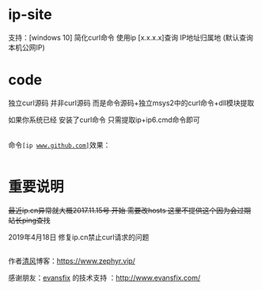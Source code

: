 # ip-site
支持：[windows 10]
简化curl命令 使用ip [x.x.x.x]查询 IP地址归属地 (默认查询本机公网IP)

# code
独立curl源码 并非curl源码 而是命令源码+独立msys2中的curl命令+dll模块提取 

如果你系统已经 安装了curl命令 只需提取ip+ip6.cmd命令即可



<br>命令<code>[ip www.github.com]</code>效果：</br>
<p><a href="https://wx2.sinaimg.cn/mw1024/0066ebxvgy1flk5y1o6gqj30bc060tbg.jpg" target="_blank"><img src="https://wx2.sinaimg.cn/mw1024/0066ebxvgy1flk5y1o6gqj30bc060tbg.jpg" alt="" style="max-width:100%;"></a></p>

# 重要说明
~~最近ip.cn异常就大概2017.11.15号 开始 需要改hosts 这里不提供这个因为会过期 站长ping查找~~

2019年4月18日 修复ip.cn禁止curl请求的问题
<p><a href="https://wx1.sinaimg.cn/mw1024/0066ebxvgy1g272xjz9dsj30h0023weh.jpg" target="_blank"><img src="https://wx1.sinaimg.cn/mw1024/0066ebxvgy1g272xjz9dsj30h0023weh.jpg" alt="" style="max-width:100%;"></a></p>

作者<a href="https://www.feng.ee/">清风</a>博客：https://www.zephyr.vip/

感谢朋友：<a href="http://evansfix.com/">evansfix</a> 的技术支持 ：http://www.evansfix.com/
